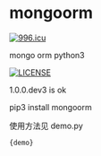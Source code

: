 # mongoorm
<a href="https://996.icu"><img src="https://img.shields.io/badge/link-996.icu-red.svg" alt="996.icu" /></a>

mongo orm python3

[![LICENSE](https://img.shields.io/badge/license-Anti%20996-blue.svg)](https://github.com/996icu/996.ICU/blob/master/LICENSE)

1.0.0.dev3 is ok

pip3 install mongoorm

使用方法见 demo.py

```
{demo}
```
